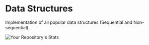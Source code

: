 # Data Structures
Implementation of all popular data structures (Sequential and Non-sequential).

![Your Repository's Stats](https://github-readme-stats.vercel.app/api/top-langs/?username=Harivansh-coder&theme=blue-green)
